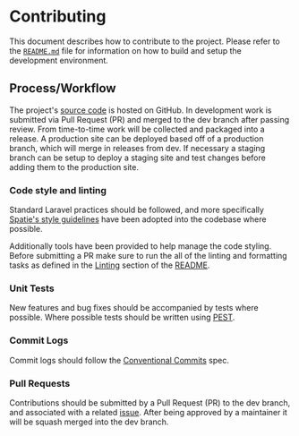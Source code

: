 # Contributing

This document describes how to contribute to the project. Please refer to the [`README.md`](./README.md)
file for information on how to build and setup the development environment.

## Process/Workflow

The project's [source code](https://github.com/fluid-project/lcil) is hosted on GitHub. In development work is submitted
via Pull Request (PR) and merged to the dev branch after passing review. From time-to-time work will be collected and
packaged into a release. A production site can be deployed based off of a production branch, which will merge in
releases from dev. If necessary a staging branch can be setup to deploy a staging site and test changes before adding
them to the production site.

### Code style and linting

Standard Laravel practices should be followed, and more specifically [Spatie's style guidelines](https://spatie.be/guidelines/laravel-php)
have been adopted into the codebase where possible.

Additionally tools have been provided to help manage the code styling. Before submitting a PR make sure to run the all
of the linting and formatting tasks as defined in the [Linting](https://github.com/fluid-project/lcil/blob/main/README.md#linting)
section of the [README](https://github.com/fluid-project/lcil/blob/main/README.md).

### Unit Tests

New features and bug fixes should be accompanied by tests where possible. Where possible tests should be written using
[PEST](https://pestphp.com).

### Commit Logs

Commit logs should follow the [Conventional Commits](https://www.conventionalcommits.org/en/v1.0.0/) spec.

### Pull Requests

Contributions should be submitted by a Pull Request (PR) to the dev branch, and associated with a related
[issue](https://github.com/fluid-project/lcil/issues). After being approved by a maintainer it will be squash merged
into the dev branch.
